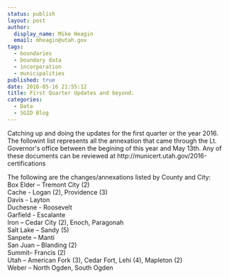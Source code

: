 ```yaml
---
status: publish
layout: post
author:
  display_name: Mike Heagin
  email: mheagin@utah.gov
tags:
  - boundaries
  - boundary data
  - incorporation
  - municipalities
published: true
date: 2016-05-16 21:55:12
title: First Quarter Updates and beyond.
categories:
  - Data
  - SGID Blog
---
```

<p>    Catching up and doing the updates for the first quarter or the year 2016.
The followint list represents all the annexation that came through the Lt. Governor's office between the begining of this year and May 13th. Any of these documents can be reviewed at http://municert.utah.gov/2016-certifications</p>
<p>The following are the changes/annexations listed by County and City:<br />
Box Elder – Tremont City (2)<br />
Cache - Logan (2), Providence (3)<br />
Davis  - Layton<br />
Duchesne - Roosevelt<br />
Garfield - Escalante<br/>
Iron – Cedar City (2), Enoch, Paragonah<br />
Salt Lake – Sandy (5)<br />
Sanpete – Manti<br />
San Juan – Blanding (2)<br />
Summit– Francis (2)<br />
Utah – American Fork (3), Cedar Fort, Lehi (4), Mapleton (2)<br />
Weber – North Ogden, South Ogden</p>
